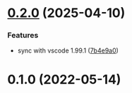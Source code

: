 # [0.2.0](https://github.com/meteorlxy/vscode-slugify/compare/v0.1.0...v0.2.0) (2025-04-10)

### Features

- sync with vscode 1.99.1 ([7b4e9a0](https://github.com/meteorlxy/vscode-slugify/commit/7b4e9a07a4f33975662aa921314611606fada954))

# 0.1.0 (2022-05-14)
